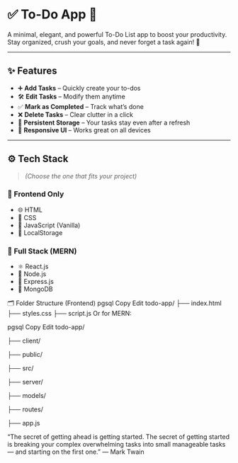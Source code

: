 # ✅ To-Do App 📝

A minimal, elegant, and powerful To-Do List app to boost your productivity.  
Stay organized, crush your goals, and never forget a task again! 💪

---

## ✨ Features

- ➕ **Add Tasks** – Quickly create your to-dos
- 🛠️ **Edit Tasks** – Modify them anytime
- ✅ **Mark as Completed** – Track what’s done
- ❌ **Delete Tasks** – Clear clutter in a click
- 💾 **Persistent Storage** – Your tasks stay even after a refresh
- 📱 **Responsive UI** – Works great on all devices

---

## ⚙️ Tech Stack

> *(Choose the one that fits your project)*

### 🔹 Frontend Only
- 🌐 HTML
- 🎨 CSS
- 🧠 JavaScript (Vanilla)
- 💾 LocalStorage

### 🔹 Full Stack (MERN)
- ⚛️ React.js
- 🧩 Node.js
- 🚂 Express.js
- 🍃 MongoDB

🗂️ Folder Structure (Frontend)
pgsql
Copy
Edit
todo-app/
   ├── index.html
   ├── styles.css
   ├── script.js
Or for MERN:

pgsql
Copy
Edit
todo-app/

├── client/

   ├── public/

   ├── src/


├── server/

   ├── models/

   ├── routes/

   ├── app.js


“The secret of getting ahead is getting started. The secret of getting started is breaking your complex overwhelming tasks into small manageable tasks — and starting on the first one.”
— Mark Twain
